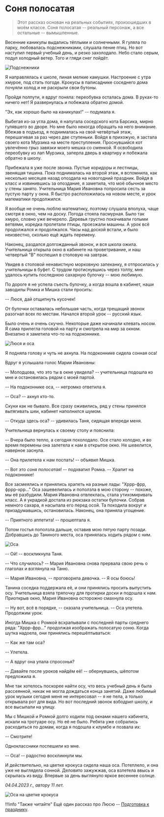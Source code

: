 # Соня полосатая

> Этот рассказ основан на реальных событиях, произошедших в моём классе. Соня полосатая -- реальный персонаж, а все остальные -- вымышленные.

Весенние каникулы выдались тёплыми и солнечными. Я гуляла по парку, любовалась подснежниками, слушала пение птиц. Но вот наступил первый учебный день, и резко захолодало. Небо стало серым, подул холодный ветер. Того и гляди снег пойдёт.

![Подснежники](../images/snowdrops.jpg)

Я направлялась к школе, пиная мелкие камушки. Настроение с утра хмурое, под стать погоде. Крокусы в палисаднике соседнего дома почуяли холод и не раскрыли свои бутоны.

Пройдя полпути, я вдруг поняла: переобувка осталась дома. В руках-то ничего нет! Я развернулась и побежала обратно домой.

"Эх, как хорошо было на каникулах!" -- подумала я.

Выбегая из-за угла дома, я напугала соседского кота Барсика, мирно гулявшего во дворе. Но мне было некогда обращать на него внимание. Вбежав в подъезд, я поднималась на свой четвёртый этаж, перешагивая за раз через две ступеньки. Войдя в прихожую, я застала своего кота Мурзика на месте преступления. Проснувшийся кот увлечённо грыз завязки моего мешка со сменкой. Я освободила переобувку из лап Мурзика, заперла дверь в квартиру и побежала обратно в школу.

Прибежала я уже после звонка. Пустые коридоры и лестницы, звенящая тишина. Пока поднималась на второй этаж, я вспомнила, как несколько месяцев назад опоздала на новогодний праздник. Войдя в класс и извинившись за опоздание, я заметила, что моё обычное место у стены занято. Учительница Мария Ивановна попросила сесть за пустую парту у окна. Я быстро расположилась на новом месте, и урок математики продолжился.

Я вообще не очень люблю математику, поэтому слушала вполуха, чаще смотря в окно, чем на доску. Погода стояла пасмурная. Было так хмуро, словно уже вечерело. Деревья грустно покачивали голыми ветвями, изредка пролетали птицы, проезжали машины. А урок всё продолжался и продолжался. Часы над доской встали, и было неизвестно, сколько ещё ждать перемену.

Наконец, раздался долгожданный звонок, и вся школа ожила. Учительница открыла окно в кабинете на проветривание, и наш четвертый "В" поспешил в столовую на завтрак.

Увидев в столовой ненавистную морковную запеканку, я отпросилась у учительницы в буфет. С трудом протиснувшись через толпу, мне удалось купить последнюю сахарную булочку -- мою любимую.

По дороге я не успела съесть булочку, а когда вошла в кабинет, наши заводилы Ромка и Мишка стали просить:

-- Люся, дай отщипнуть кусочек!

От булочки оставалась небольшая часть, когда трещащий звонок разогнал всех по местам. Начался второй урок -- русский язык.

Было очень и очень скучно. Некоторые даже начинали клевать носом. Я сама прилегла головой на парту и смотрела на мир за окном. Внезапно я заметила что-то на подоконнике.

![Люся и оса](../images/Lusia-at-school.jpg)

Я подняла голову и чуть не ахнула. На подоконнике сидела сонная оса!

Вдруг я услышала голос Марии Ивановны:

-- Молодцова, что это ты в окне увидела? -- учительница подошла ко мне и остановилась рядом с моей партой.

-- На подоконнике оса, -- негромко ответила я.

-- Оса? -- ахнул кто-то.

Скуки как не бывало. Все сразу оживились, ряд у стены принялся вытягивать шеи, кабинет наполнился шумом. 

-- Откуда здесь оса? -- удивилась Таня, сидящая впереди меня.

Учительница вернулась к своему столу и пояснила:

-- Вчера было тепло, а сегодня похолодало. Осе стало холодно, и во время перемены она залетела к нам в открытое окно. Не шевелится, наверное заснула.

-- Она прилетела к нам поспать! -- объявил Мишка.

-- Вот это *соня полосатая*! -- подхватил Ромка. -- Храпит на подоконнике!

Все засмеялись и принялись храпеть на разные лады: "Хррр-фрр, фррр-хрр..." Оса зашевелилась и поползла в мою сторону -- похоже, мы её разбудили. Мария Ивановна отвлеклась, стала утихомиривать класс. А я украдкой достала из рюкзака остатки булочки. Собрав немного сахара, я насыпала его перед осой. Та походила вокруг и призадумавшись, остановилась. Наконец, она приняла угощение.

-- Приятного аппетита! -- прошептала я.

Потом гостья поползла дальше, оставив мою пятую парту позади. Добравшись до Таниного места, оса принялась ходить рядом с ним.

![Оса](../images/wasp.jpg)

-- Ой! -- воскликнула Таня.

-- Что случилось? -- Мария Ивановна снова прервала свою речь о глаголах и взглянула на Таню.

-- Мария Ивановна, -- проговорила девочка. -- Я осы боюсь!

Танина соседка поддержала её, и они принялись просить выпустить осу. Учительница взяла тряпочку для протирки доски и подошла к нам. Приоткрыв окно, Мария Ивановна осторожно смахнула осу.

-- Ну вот, всё в порядке, -- сказала учительница. -- Оса улетела. Продолжим урок.

Иногда Мишка с Ромкой всхрапывали с последней парты среднего ряда: "Хррр-фрр..." продолжая изображать полосатую соню. Когда шутка надоела, они принялись перешёптываться:

-- Как же там оса?

-- Улетела.

-- А вдруг она упала спросонья?

-- Давайте после уроков найдём её! -- обернувшись, шёпотом предложила я.

Мне так хотелось поскорее найти осу, что весь учебный день я была рассеянной, никак не могла дождаться конца занятий. Даже любимый урок музыки сегодня меня не интересовал -- я не пела, а только открывала рот для вида. Но вот последний звонок взбодрил школу, и все высыпали на улицу.

Мы с Мишкой и Ромкой долго ходили под окнами нашего кабинета, искали на тротуаре осу. Но её не было. Ребята уже собрались расходиться по домам, когда я подошла к клумбе и позвала их:

-- Смотрите!

Одноклассники поспешили ко мне.

-- Оса! -- радостно воскликнули мы.

И действительно, на цветке крокуса сидела наша оса. Потеплело, и она уже не выглядела сонной. Деловито зажужжав, оса взлетела ввысь и скрылась из виду. Впервые за день выглянуло яркое весеннее солнце.

*04.04.2023 г., автору 11 лет.*

![Оса на цветке крокуса](../images/wasp-crocus.jpg)

!!!info "Также читайте"
    Ещё один рассказ про Люсю -- [Подготовка к празднику](preparation-for-festival.md).

